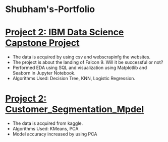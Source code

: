 # Shubham's-Portfolio

# [Project 2: IBM Data Science Capstone Project](https://github.com/shubhamborade1411/Data-Science-Capstone-project-IBM-Coursera)
- The data is acquired by using csv and webscrapinfg the websites.
- The project is about the landing of Falcon 9. Will it be successful or not?
- Performed EDA using SQL and visualization using Matplotlib and Seaborn in Jupyter Notebook.
- Algorithms Used: Decision Tree, KNN, Logistic Regression.

# [Project 2: Customer_Segmentation_Mpdel](https://github.com/shubhamborade1411/Customer-Segmentation)
- The data is acquired from kaggle.
- Algorithms Used: KMeans, PCA
- Model accuracy increased by using PCA


